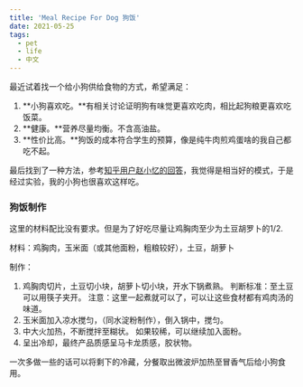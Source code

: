 ```yaml
---
title: 'Meal Recipe For Dog 狗饭'
date: 2021-05-25
tags:
  - pet
  - life
  - 中文
---
```



最近试着找一个给小狗供给食物的方式，希望满足：

1. **小狗喜欢吃。**有相关讨论证明狗有味觉更喜欢吃肉，相比起狗粮更喜欢吃饭菜。
2. **健康。**营养尽量均衡。不含高油盐。
3. **性价比高。**狗饭的成本符合学生的预算，像是纯牛肉煎鸡蛋啥的我自己都吃不起。

最后找到了一种方法，参考[知乎用户赵小忆的回答](https://www.zhihu.com/question/306919987/answer/1292703035)，我觉得是相当好的模式，于是经过实验，我的小狗也很喜欢这样吃。

### 狗饭制作 

这里的材料配比没有要求。但是为了好吃尽量让鸡胸肉至少为土豆胡罗卜的1/2.

材料：鸡胸肉，玉米面（或其他面粉，粗粮较好），土豆，胡萝卜

制作：

1. 鸡胸肉切片，土豆切小块，胡萝卜切小块，开水下锅煮熟。
   判断标准：至土豆可以用筷子夹开。
   注意：这里一起煮就可以了，可以让这些食材都有鸡肉汤的味道。
2. 玉米面加入凉水搅匀，（同水淀粉制作），倒入锅中，搅匀。
3. 中大火加热，不断搅拌至糊状。
   如果较稀，可以继续加入面粉。
4. 呈出冷却，最终产品质感呈马卡龙质感，胶状物。

一次多做一些的话可以将剩下的冷藏，分餐取出微波炉加热至冒香气后给小狗食用。

